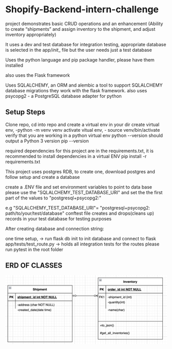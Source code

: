 # Shopify-Backend-intern-challenge

project demonstrates basic CRUD operations and an enhancement (Ability to create “shipments” and assign inventory to the shipment,
and adjust inventory appropriately)

It uses a dev and test database for integration testing, appropriate database is selected in the app/_init__ file
but the user needs just a test database

Uses the python language and pip package handler, please have them installed

also uses the Flask framework

Uses SQLALCHEMY, an ORM and alembic a tool to support SQLALCHEMY database migrations they work with the flask framework.
also uses psycopg2 - a PostgreSQL database adapter for python

## Setup Steps

Clone repo, cd into repo and create a virtual env in your dir
create virtual env, -python -m venv venv
activate vitual env, - source venv/bin/activate
verify that you are working in a python virtual env
    python --version should output a Python 3 version
    pip --version

required dependencies for this project are in the requirements.txt,
it is recommended to install dependencies in a virtual ENV
pip install -r requirements.txt

This project uses postgres RDB, to create one, download postgres and follow setup and create a database

create a .ENV file and set environment variables to point to data base
please use the "SQLALCHEMY_TEST_DATABASE_URI" and set the the first part of the values to "postgresql+psycopg2:"

e.g "SQLALCHEMY_TEST_DATABASE_URI"= "postgresql+psycopg2: path/to/your/test/database"
conftest file creates and drops(cleans up) records in your test database for testing purposes

After creating database and connection string:

one time setup, -> run flask db init to init database and connect to flask
app/tests/test_route.py -> holds all integration tests for the routes
please run pytest in the root folder

## ERD OF CLASSES
![](images/ERD2.png)
